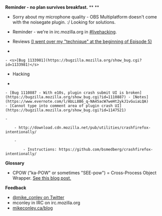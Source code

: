 **Reminder - no plan survives breakfast.**
**
**

- Sorry about my microphone quality - OBS Multiplatform doesn't come with the noisegate plugin. :/ Looking for solutions.
- Reminder - we're in irc.mozilla.org in [#livehacking](http://client00.chat.mibbit.com/?channel=%23livehacking&server=irc.mozilla.org).
- Reviews [(I went over my "technique" at the beginning of Episode 5)](https://air.mozilla.org/the-joy-of-coding-mconley-livehacks-on-firefox-episode-5/)

-

    - <s>[Bug 1133981](https://bugzilla.mozilla.org/show_bug.cgi?id=1133981)</s>
- Hacking

-

    - [Bug 1110887 - With e10s, plugin crash submit UI is broken](https://bugzilla.mozilla.org/show_bug.cgi?id=1110887) - [Notes](https://www.evernote.com/l/AbLL8B6_q-NA45acW7weHt2ykJ1vGuiaLQA)
    - [Cannot type into comment area of plugin crash UI](https://bugzilla.mozilla.org/show_bug.cgi?id=1147521)

    -

        - http://download.cdn.mozilla.net/pub/utilities/crashfirefox-intentionally/

        -

            - Instructions: https://github.com/bsmedberg/crashfirefox-intentionally/

**Glossary**

- CPOW ("ka-POW" or sometimes "SEE-pow") = Cross-Process Object Wrapper. [See this blog post.](http://mikeconley.ca/blog/2015/02/17/on-unsafe-cpow-usage-in-firefox-desktop-and-why-is-my-nightly-so-sluggish-with-e10s-enabled/)

**Feedback**

- [@mike_conley on Twitter](https://twitter.com/mike_conley)
- mconley in IRC on irc.mozilla.org
- [mikeconley.ca/blog](http://mikeconley.ca/blog/)